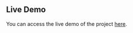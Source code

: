 ## Live Demo

You can access the live demo of the project [here](https://aayushgoyal00.github.io/Razorpay_Clone/).
